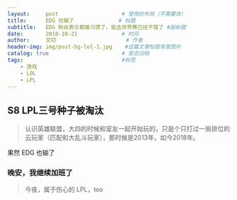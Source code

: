 ```yaml
---
layout:     post                    # 使用的布局（不需要改）
title:      EDG 也输了              # 标题 
subtitle:   EDG 粉丝表示都输习惯了，能去世界赛已经不错了 #副标题
date:       2018-10-21              # 时间
author:     文叨                      # 作者
header-img: img/post-bg-lol-1.jpg    #这篇文章标题背景图片
catalog: true                       # 是否归档
tags:                               #标签
    - 游戏
    - LOL
    - LPL
---
```


## S8 LPL三号种子被淘汰
>认识英雄联盟，大四的时候和室友一起开始玩的，只是个只打过一局排位的云玩家（匹配和大乱斗玩家），那时候是2013年，如今2018年。
  
  果然 EDG 也输了

### 晚安，我继续加班了
 >今夜，属于伤心的 LPL，too

